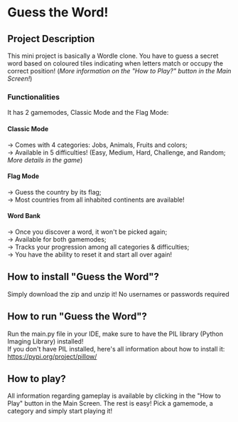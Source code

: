 # Guess the Word!

## Project Description
This mini project is basically a Wordle clone. You have to guess a secret word based on coloured tiles indicating when letters match or occupy the correct position! (_More information on the "How to Play?" button in the Main Screen!_)

### Functionalities

It has 2 gamemodes, Classic Mode and the Flag Mode:
#### Classic Mode
-> Comes with 4 categories: Jobs, Animals, Fruits and colors; <br>
-> Available in 5 difficulties! (Easy, Medium, Hard, Challenge, and Random; _More details in the game_) <br>

#### Flag Mode
-> Guess the country by its flag; <br>
-> Most countries from all inhabited continents are available! <br>

#### Word Bank
-> Once you discover a word, it won't be picked again; <br>
-> Available for both gamemodes; <br>
-> Tracks your progression among all categories & difficulties; <br>
-> You have the ability to reset it and start all over again! <br>

## How to install "Guess the Word"?
Simply download the zip and unzip it! No usernames or passwords required

## How to run "Guess the Word"?
Run the main.py file in your IDE, make sure to have the PIL library (Python Imaging Library) installed! <br>
If you don't have PIL installed, here's all information about how to install it: https://pypi.org/project/pillow/

## How to play?
All information regarding gameplay is available by clicking in the "How to Play" button in the Main Screen. The rest is easy! Pick a gamemode, a category and simply start playing it!

